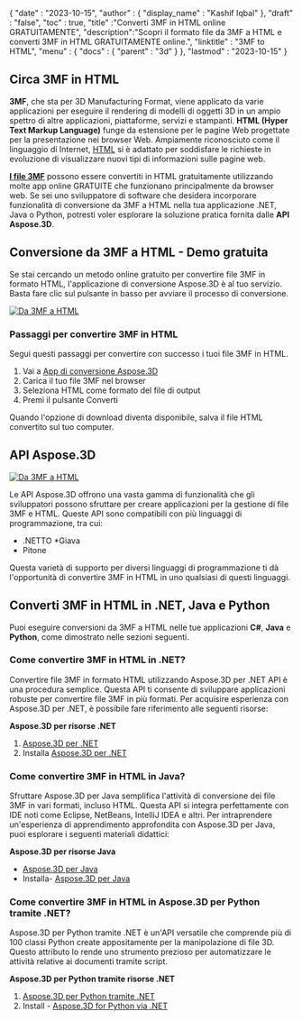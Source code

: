 {
  "date" : "2023-10-15",
  "author" : {
    "display_name" : "Kashif Iqbal"
},
  "draft" : "false",
  "toc" : true,
  "title" :"Converti 3MF in HTML online GRATUITAMENTE",
  "description":"Scopri il formato file da 3MF a HTML e converti 3MF in HTML GRATUITAMENTE online.",
  "linktitle" : "3MF to HTML",
  "menu" : {
    "docs" : {
      "parent" : "3d"
}
},
  "lastmod" : "2023-10-15"
}

## Circa 3MF in HTML

**3MF**, che sta per 3D Manufacturing Format, viene applicato da varie applicazioni per eseguire il rendering di modelli di oggetti 3D in un ampio spettro di altre applicazioni, piattaforme, servizi e stampanti. **HTML (Hyper Text Markup Language)** funge da estensione per le pagine Web progettate per la presentazione nei browser Web. Ampiamente riconosciuto come il linguaggio di Internet, [HTML](/it/web/html/) si è adattato per soddisfare le richieste in evoluzione di visualizzare nuovi tipi di informazioni sulle pagine web.

**[I file 3MF](/it/3d/3mf/)** possono essere convertiti in HTML gratuitamente utilizzando molte app online GRATUITE che funzionano principalmente da browser web. Se sei uno sviluppatore di software che desidera incorporare funzionalità di conversione da 3MF a HTML nella tua applicazione .NET, Java o Python, potresti voler esplorare la soluzione pratica fornita dalle **API Aspose.3D**.

## Conversione da 3MF a HTML - Demo gratuita

Se stai cercando un metodo online gratuito per convertire file 3MF in formato HTML, l'applicazione di conversione Aspose.3D è al tuo servizio. Basta fare clic sul pulsante in basso per avviare il processo di conversione.

[![Da 3MF a HTML](../3mf-to-html.png)](https://products.aspose.app/3d/conversion/3mf-to-html)

### Passaggi per convertire 3MF in HTML

Segui questi passaggi per convertire con successo i tuoi file 3MF in HTML.

1. Vai a [App di conversione Aspose.3D](https://products.aspose.app/3d/conversion/3MF-to-html)
1. Carica il tuo file 3MF nel browser
1. Seleziona HTML come formato del file di output
1. Premi il pulsante Converti

Quando l'opzione di download diventa disponibile, salva il file HTML convertito sul tuo computer.

## API Aspose.3D

[![Da 3MF a HTML](../try-aspose-3d.png)](https://products.aspose.com/3d/)

Le API Aspose.3D offrono una vasta gamma di funzionalità che gli sviluppatori possono sfruttare per creare applicazioni per la gestione di file 3MF e HTML. Queste API sono compatibili con più linguaggi di programmazione, tra cui:

* .NETTO
*Giava
* Pitone

Questa varietà di supporto per diversi linguaggi di programmazione ti dà l'opportunità di convertire 3MF in HTML in uno qualsiasi di questi linguaggi.

## Converti 3MF in HTML in .NET, Java e Python

Puoi eseguire conversioni da 3MF a HTML nelle tue applicazioni **C#**, **Java** e **Python**, come dimostrato nelle sezioni seguenti.

### Come convertire 3MF in HTML in .NET?

Convertire file 3MF in formato HTML utilizzando Aspose.3D per .NET API è una procedura semplice. Questa API ti consente di sviluppare applicazioni robuste per convertire file 3MF in più formati. Per acquisire esperienza con Aspose.3D per .NET, è possibile fare riferimento alle seguenti risorse:

**Aspose.3D per risorse .NET**

1. [Aspose.3D per .NET](https://products.aspose.com/3d/net/)
1. Installa [Aspose.3D per .NET](https://docs.aspose.com/3d/net/installation/)

### Come convertire 3MF in HTML in Java?

Sfruttare Aspose.3D per Java semplifica l'attività di conversione dei file 3MF in vari formati, incluso HTML. Questa API si integra perfettamente con IDE noti come Eclipse, NetBeans, IntelliJ IDEA e altri. Per intraprendere un'esperienza di apprendimento approfondita con Aspose.3D per Java, puoi esplorare i seguenti materiali didattici:

**Aspose.3D per risorse Java**

* [Aspose.3D per Java](https://products.aspose.com/3d/java/)
* Installa- [Aspose.3D per Java](https://docs.aspose.com/3d/java/installation/)

### Come convertire 3MF in HTML in Aspose.3D per Python tramite .NET?

Aspose.3D per Python tramite .NET è un'API versatile che comprende più di 100 classi Python create appositamente per la manipolazione di file 3D. Questo attributo lo rende uno strumento prezioso per automatizzare le attività relative ai documenti tramite script.

**Aspose.3D per Python tramite risorse .NET**

1. [Aspose.3D per Python tramite .NET](https://products.aspose.com/3d/python-net/)
1. Install - [Aspose.3D for Python via .NET](https://releases.aspose.com/3d/python-net/)
